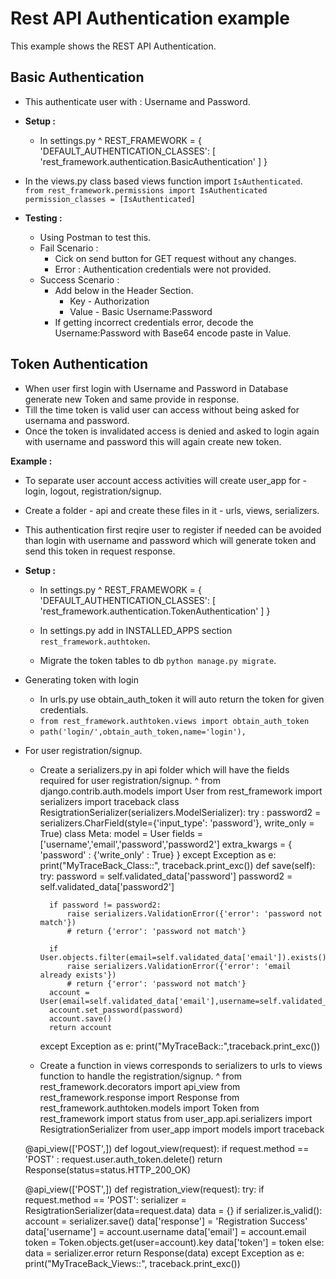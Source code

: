 # Rest API Authentication example

This example shows the REST API Authentication.

## Basic Authentication

-  This authenticate user with : Username and Password.
-  **Setup :**
   -  In settings.py
^
    REST_FRAMEWORK = {
      'DEFAULT_AUTHENTICATION_CLASSES': [
        'rest_framework.authentication.BasicAuthentication'
      ]
    }

-  In the views.py class based views function import `IsAuthenticated`.  
			`from rest_framework.permissions import IsAuthenticated`  
			`permission_classes = [IsAuthenticated]`
-  **Testing :**
   -  Using Postman to test this.
   -  Fail Scenario : 
      -  Cick on send button for GET request without any changes.
      -  Error : Authentication credentials were not provided.
   -  Success Scenario :
      -  Add below in the Header Section.
         -  Key - Authorization
         -  Value - Basic Username:Password
      -  If getting incorrect credentials error, decode the Username:Password with Base64 encode paste in Value.

## Token Authentication

-  When user first login with Username and Password in Database generate new Token and same provide in response.
-  Till the time token is valid user can access without being asked for usernama and password.
-  Once the token is invalidated access is denied and asked to login again with username and password this will again create new token.

**Example :**
-  To separate user account access activities will create user_app for - login, logout, registration/signup.
-  Create a folder - api and create these files in it - urls, views, serializers.
-  This authentication first reqire user to register if needed can be avoided than login with username and password which will generate token and send this token in request response.

-  **Setup :**
   -  In settings.py
^
    REST_FRAMEWORK = {
      'DEFAULT_AUTHENTICATION_CLASSES': [
        'rest_framework.authentication.TokenAuthentication'
      ]
    }

   -  In settings.py add in INSTALLED_APPS section `rest_framework.authtoken`.
   -  Migrate the token tables to db `python manage.py migrate`.

-  Generating token with login
   -  In urls.py use obtain_auth_token it will auto return the token for given credentials.
   -  `from rest_framework.authtoken.views import obtain_auth_token`
   -  `path('login/',obtain_auth_token,name='login'),`

-  For user registration/signup.
   -  Create a serializers.py in api folder which will have the fields required for user registration/signup.
^
    from django.contrib.auth.models import User
    from rest_framework import serializers
    import traceback
    class ResigtrationSerializer(serializers.ModelSerializer):
      try :
        password2 = serializers.CharField(style={'input_type': 'password'}, write_only = True)
        class Meta:
            model = User
            fields = ['username','email','password','password2']
            extra_kwargs = {
                'password' : {'write_only' : True}
            }
      except Exception as e:
        print("MyTraceBack_Class::", traceback.print_exc())
      def save(self):
        try:
            password = self.validated_data['password']
            password2 = self.validated_data['password2']

            if password != password2:
                raise serializers.ValidationError({'error': 'password not match'})
                # return {'error': 'password not match'}

            if User.objects.filter(email=self.validated_data['email']).exists():
                raise serializers.ValidationError({'error': 'email already exists'})
                # return {'error': 'password not match'}
            account = User(email=self.validated_data['email'],username=self.validated_data['username'])
            account.set_password(password)
            account.save()
            return account
        except Exception as e:
            print("MyTraceBack::",traceback.print_exc())  


   -  Create a function in views corresponds to serializers to urls to views function to handle the registration/signup.
^
    from rest_framework.decorators import api_view
    from rest_framework.response import Response
    from rest_framework.authtoken.models import Token
    from rest_framework import status
    from user_app.api.serializers import ResigtrationSerializer
    from user_app import models
    import traceback

    @api_view(['POST',])
    def logout_view(request):
      if request.method == 'POST' :
        request.user.auth_token.delete()
        return Response(status=status.HTTP_200_OK)

    @api_view(['POST',])
    def registration_view(request):
     try:
       if request.method == 'POST':
         serializer = ResigtrationSerializer(data=request.data)
           data = {}
           if serializer.is_valid():
                account = serializer.save()
                data['response'] = 'Registration Success'
                data['username'] = account.username
                data['email'] = account.email
                token = Token.objects.get(user=account).key
                data['token'] = token
            else:
                data = serializer.error
            return Response(data)
     except Exception as e:
        print("MyTraceBack_Views::", traceback.print_exc())

	
   
